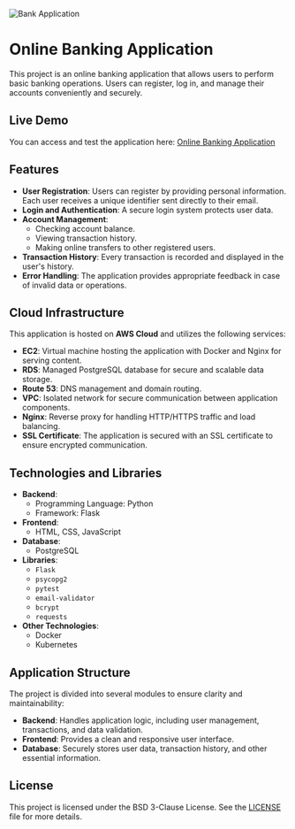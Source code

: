 ![Bank Application](https://github.com/user-attachments/assets/48ee995e-cbfa-42f6-8238-7cd122a9c3ec)

# Online Banking Application

This project is an online banking application that allows users to perform basic banking operations. Users can register, log in, and manage their accounts conveniently and securely.

## Live Demo

You can access and test the application here: [Online Banking Application](https://app.markbank-privateproject.com/)

## Features

- **User Registration**: Users can register by providing personal information. Each user receives a unique identifier sent directly to their email.
- **Login and Authentication**: A secure login system protects user data.
- **Account Management**:
  - Checking account balance.
  - Viewing transaction history.
  - Making online transfers to other registered users.
- **Transaction History**: Every transaction is recorded and displayed in the user's history.
- **Error Handling**: The application provides appropriate feedback in case of invalid data or operations.

## Cloud Infrastructure

This application is hosted on **AWS Cloud** and utilizes the following services:
- **EC2**: Virtual machine hosting the application with Docker and Nginx for serving content.
- **RDS**: Managed PostgreSQL database for secure and scalable data storage.
- **Route 53**: DNS management and domain routing.
- **VPC**: Isolated network for secure communication between application components.
- **Nginx**: Reverse proxy for handling HTTP/HTTPS traffic and load balancing.
- **SSL Certificate**: The application is secured with an SSL certificate to ensure encrypted communication.

## Technologies and Libraries

- **Backend**: 
  - Programming Language: Python
  - Framework: Flask
- **Frontend**:
  - HTML, CSS, JavaScript
- **Database**:
  - PostgreSQL
- **Libraries**:
  - `Flask` 
  - `psycopg2` 
  - `pytest` 
  - `email-validator` 
  - `bcrypt` 
  - `requests` 
- **Other Technologies**:
  - Docker 
  - Kubernetes 

## Application Structure

The project is divided into several modules to ensure clarity and maintainability:

- **Backend**: Handles application logic, including user management, transactions, and data validation.
- **Frontend**: Provides a clean and responsive user interface.
- **Database**: Securely stores user data, transaction history, and other essential information.

## License

This project is licensed under the BSD 3-Clause License. See the [LICENSE](LICENSE) file for more details.
